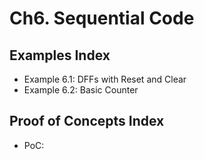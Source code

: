 # Ch6. Sequential Code

## Examples Index
* Example 6.1: DFFs with Reset and Clear
* Example 6.2: Basic Counter

## Proof of Concepts Index
* PoC:
